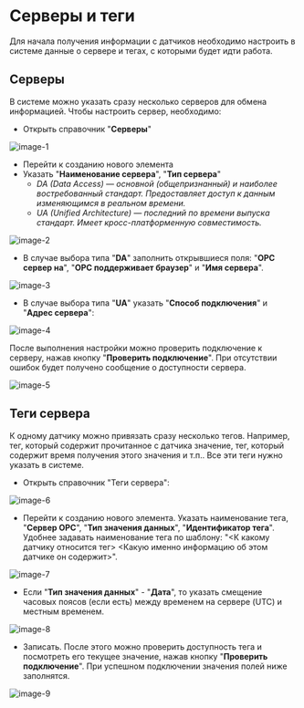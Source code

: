 # Серверы и теги

Для начала получения информации с датчиков необходимо настроить в системе данные о сервере и тегах, с которыми будет идти работа.

## Серверы

В системе можно указать сразу несколько серверов для обмена информацией. Чтобы настроить сервер, необходимо:

- Открыть справочник "**Серверы**"

![image-1](ServersTags.assets/image-1.png)

- Перейти к созданию нового элемента
- Указать "**Наименование сервера**", "**Тип сервера**"
    - _DA (Data Access) — основной (общепризнанный) и наиболее востребованный стандарт. Предоставляет доступ к данным изменяющимся в реальном времени._
    - _UA (Unified Architecture) — последний по времени выпуска стандарт. Имеет кросс-платформенную совместимость._

![image-2](ServersTags.assets/image-2.png)

- В случае выбора типа "**DA**" заполнить открывшиеся поля: "**OPC сервер на**", "**OPC поддерживает браузер**" и "**Имя сервера**".

![image-3](ServersTags.assets/image-3.png)

- В случае выбора типа "**UA**" указать "**Способ подключения**" и "**Адрес сервера**":

![image-4](ServersTags.assets/image-4.png)

После выполнения настройки можно проверить подключение к серверу, нажав кнопку "**Проверить подключение**". При отсутствии ошибок будет получено сообщение о доступности сервера.

![image-5](ServersTags.assets/image-5.png)



## Теги сервера

К одному датчику можно привязать сразу несколько тегов. Например, тег, который содержит прочитанное с датчика значение, тег, который содержит время получения этого значения и т.п.. Все эти теги нужно указать в системе.

- Открыть справочник "Теги сервера":

![image-6](ServersTags.assets/image-6.png)

- Перейти к созданию нового элемента. Указать наименование тега, "**Сервер OPC**", "**Тип значения данных**", "**Идентификатор тега**". Удобнее задавать наименование тега по шаблону: "<К какому датчику относится тег> <Какую именно информацию об этом датчике он содержит>".

![image-7](ServersTags.assets/image-7.png)

- Если "**Тип значения данных**" - "**Дата**", то указать смещение часовых поясов (если есть) между временем на сервере (UTC) и местным временем. 

![image-8](ServersTags.assets/image-8.png)

- Записать. После этого можно проверить доступность тега и посмотреть его текущее значение, нажав кнопку "**Проверить подключение**". При успешном подключении значения полей ниже заполнятся.

![image-9](ServersTags.assets/image-9.png)